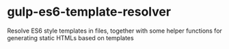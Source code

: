 # gulp-es6-template-resolver
Resolve ES6 style templates in files, together with some helper functions for generating static HTMLs based on templates
